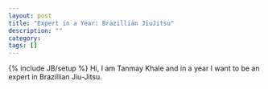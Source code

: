 ```yaml
---
layout: post
title: "Expert in a Year: Brazillian JiuJitsu"
description: ""
category: 
tags: []
---
```

{% include JB/setup %}
Hi, I am Tanmay Khale and in a year I want to be an expert in Brazillian Jiu-Jitsu.